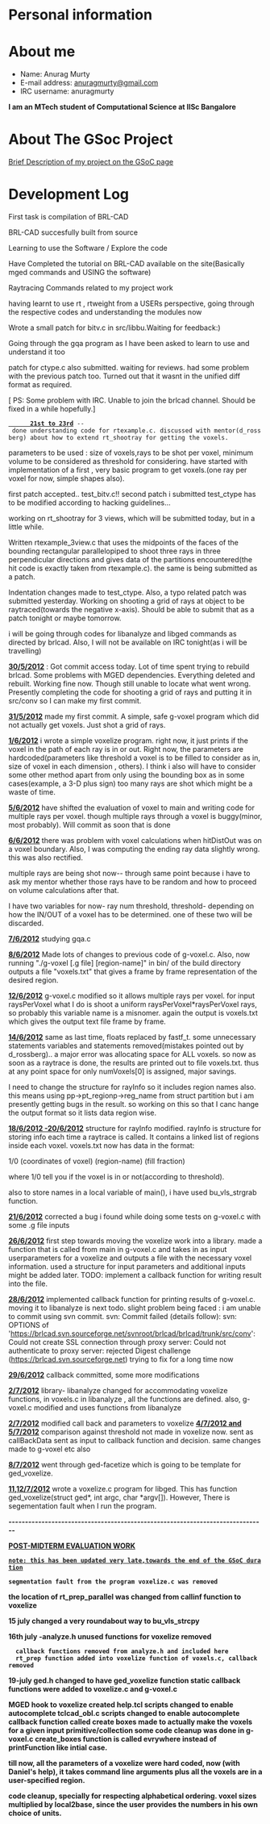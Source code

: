 # Personal information

# About me

-   Name: Anurag Murty
-   E-mail address: anuragmurty@gmail.com
-   IRC username: anuragmurty


**I am an MTech student of Computational Science at IISc Bangalore**

# About The GSoc Project

[Brief Description of my project on the GSoC
page](http://www.google-melange.com/gsoc/project/google/gsoc2012/anuragmurty/22001)

# Development Log

First task is compilation of BRL-CAD


BRL-CAD succesfully built from source

Learning to use the Software / Explore the code


Have Completed the tutorial on BRL-CAD available on the site(Basically
mged commands and USING the software)

Raytracing Commands related to my project work


having learnt to use rt , rtweight from a USERs perspective, going
through the respective codes and understanding the modules now

Wrote a small patch for bitv.c in src/libbu.Waiting for feedback:)

Going through the gqa program as I have been asked to learn to use and
understand it too

patch for ctype.c also submitted. waiting for reviews. had some problem
with the previous patch too. Turned out that it wasnt in the unified
diff format as required.

\[ PS: Some problem with IRC. Unable to join the brlcad channel. Should
be fixed in a while hopefully.\]

<u><b>`      21st to 23rd`</b></u>` -- done understanding code for rtexample.c. discussed with mentor(d_rossberg) about how to extend rt_shootray for getting the voxels. `

parameters to be used : size of voxels,rays to be shot per voxel,
minimum volume to be considered as threshold for considering. have
started with implementation of a first , very basic program to get
voxels.(one ray per voxel for now, simple shapes also).

first patch accepted.. test_bitv.c!! second patch i submitted
test_ctype has to be modified according to hacking guidelines...

working on rt_shootray for 3 views, which will be submitted today, but
in a little while.

Written rtexample_3view.c that uses the midpoints of the faces of the
bounding rectangular parallelopiped to shoot three rays in three
perpendicular directions and gives data of the partitions
encountered(the hit code is exactly taken from rtexample.c). the same is
being submitted as a patch.

Indentation changes made to test_ctype. Also, a typo related patch was
submitted yesterday. Working on shooting a grid of rays at object to be
raytraced(towards the negative x-axis). Should be able to submit that as
a patch tonight or maybe tomorrow.

i will be going through codes for libanalyze and libged commands as
directed by brlcad. Also, I will not be available on IRC tonight(as i
will be travelling)

<b><u>30/5/2012</u></b> : Got commit access today. Lot of time spent
trying to rebuild brlcad. Some problems with MGED dependencies.
Everything deleted and rebuilt. Working fine now. Though still unable to
locate what went wrong. Presently completing the code for shooting a
grid of rays and putting it in src/conv so I can make my first commit.

<b><u>31/5/2012</u></b> made my first commit. A simple, safe g-voxel
program which did not actually get voxels. Just shot a grid of rays.

<b><u>1/6/2012</u></b> i wrote a simple voxelize program. right now, it
just prints if the voxel in the path of each ray is in or out. Right
now, the parameters are hardcoded(parameters like threshold a voxel is
to be filled to consider as in, size of voxel in each dimension ,
others). I think i also will have to consider some other method apart
from only using the bounding box as in some cases(example, a 3-D plus
sign) too many rays are shot which might be a waste of time.

<b><u>5/6/2012</u></b> have shifted the evaluation of voxel to main and
writing code for multiple rays per voxel. though multiple rays through a
voxel is buggy(minor, most probably). Will commit as soon that is done

<b><u>6/6/2012</u></b> there was problem with voxel calculations when
hitDistOut was on a voxel boundary. Also, I was computing the ending ray
data slightly wrong. this was also rectified.

multiple rays are being shot now-- through same point because i have to
ask my mentor whether those rays have to be random and how to proceed on
volume calculations after that.

I have two variables for now- ray num threshold, threshold- depending on
how the IN/OUT of a voxel has to be determined. one of these two will be
discarded.

<b><u>7/6/2012</u></b> studying gqa.c

<b><u>8/6/2012</u></b> Made lots of changes to previous code of
g-voxel.c. Also, now running "./g-voxel \[.g file\] \[region-name\]" in
bin/ of the build directory outputs a file "voxels.txt" that gives a
frame by frame representation of the desired region.

<b><u>12/6/2012</u></b> g-voxel.c modified so it allows multiple rays
per voxel. for input raysPerVoxel what I do is shoot a uniform
raysPerVoxel\*raysPerVoxel rays, so probably this variable name is a
misnomer. again the output is voxels.txt which gives the output text
file frame by frame.

<b><u>14/6/2012</u></b> same as last time, floats replaced by fastf_t.
some unnecessary statements variables and statements removed(mistakes
pointed out by d_rossberg).. a major error was allocating space for ALL
voxels. so now as soon as a raytrace is done, the results are printed
out to file voxels.txt. thus at any point space for only numVoxels\[0\]
is assigned, major savings.

I need to change the structure for rayInfo so it includes region names
also. this means using pp-&gt;pt_regionp-&gt;reg_name from struct
partition but i am presently getting bugs in the result. so working on
this so that I canc hange the output format so it lists data region
wise.

<b><u>18/6/2012 -20/6/2012</u></b> structure for rayInfo modified.
rayInfo is structure for storing info each time a raytrace is called. It
contains a linked list of regions inside each voxel. voxels.txt now has
data in the format:

1/0 (coordinates of voxel) (region-name) (fill fraction)

where 1/0 tell you if the voxel is in or not(according to threshold).

also to store names in a local variable of main(), i have used
bu_vls_strgrab function.

<b><u>21/6/2012</u></b> corrected a bug i found while doing some tests
on g-voxel.c with some .g file inputs

<b><u>26/6/2012</u></b> first step towards moving the voxelize work into
a library. made a function that is called from main in g-voxel.c and
takes in as input userparameters for a voxelize and outputs a file with
the necessary voxel information. used a structure for input parameters
and additional inputs might be added later. TODO: implement a callback
function for writing result into the file.

<b><u>28/6/2012</u></b> implemented callback function for printing
results of g-voxel.c. moving it to libanalyze is next todo. slight
problem being faced : i am unable to commit using svn commit. svn:
Commit failed (details follow): svn: OPTIONS of
'<https://brlcad.svn.sourceforge.net/svnroot/brlcad/brlcad/trunk/src/conv>':
Could not create SSL connection through proxy server: Could not
authenticate to proxy server: rejected Digest challenge
(https://brlcad.svn.sourceforge.net) trying to fix for a long time now

<b><u>29/6/2012</u></b> callback committed, some more modifications

<b><u>2/7/2012</u></b> library- libanalyze changed for accommodating
voxelize functions, in voxels.c in libanalyze , all the functions are
defined. also, g-voxel.c modified and uses functions from libanalyze

<b><u>2/7/2012</u></b> modified call back and parameters to voxelize
<b><u>4/7/2012 and 5/7/2012</u></b> comparison against threshold not
made in voxelize now. sent as callBackData sent as input to callback
function and decision. same changes made to g-voxel etc also

<b><u>8/7/2012</u></b> went through ged-facetize which is going to be
template for ged_voxelize.

<b><u>11,12/7/2012</u></b> wrote a voxelize.c program for libged. This
has function ged_voxelize(struct ged\*, int argc, char \*argv\[\]).
However, There is segementation fault when I run the program.

<b>------------------------------------------------------------------------------

<b><u> POST-MIDTERM EVALUATION WORK

`note: this has been updated very late,towards the end of the GSoC duration`

</u>

`segmentation fault from the program voxelize.c was removed`

the location of rt_prep_parallel was changed from callinf function to
voxelize

15 july changed a very roundabout way to bu_vls_strcpy

16th july -analyze.h unused functions for voxelize removed

`  callback functions removed from analyze.h and included here`
`  rt_prep function added into voxelize function of voxels.c, callback removed`

19-july ged.h changed to have ged_voxelize function static callback
functions were added to voxelize.c and g-voxel.c

MGED hook to voxelize created help.tcl scripts changed to enable
autocomplete tclcad_obl.c scripts changed to enable autocomplete
callback function called create boxes made to actually make the voxels
for a given input primitive/collection some code cleanup was done in
g-voxel.c create_boxes function is called evrywhere instead of
printFunction like intial case.

till now, all the parameters of a voxelize were hard coded, now (with
Daniel's help), it takes command line arguments plus all the voxels are
in a user-specified region.

code cleanup, specially for respecting alphabetical ordering. voxel
sizes multiplied by local2base, since the user provides the numbers in
his own choice of units.